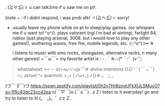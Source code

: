 . (≧∀≦)ゞ u can talk2me if u saw me on pt! 

(note ~ : if i didnt respond, i was prob afk! ヾ(≧へ≦)〃 sorry! 

-    usually leave my phone while on pt to sleep/play games. (so whispers me if u want to! ^o^/).
  plays valorant (ngl i'm bad at aiming), farlight 84, roblox (just playing arsenal, 3008. but i would love to play any other games!), 
wuthering waves, free fire, mobile legends, etc. (∩^o^)⊃━ ☆

      i listens to music with emo rocks, shoegazee, alternative rocks, n many other genres! =￣ω￣=
  my favorite artist is :            -            .            ` ☆⌒(*＾-゜)v  '';
   > whatsaheart >_<        --    ο(=•ω＜=)ρ⌒☆
   > divine intentions O.O  '            `           (￣﹃￣)  .       =;;
   > zeruel ^_+
   > quannnic +_+          (ノω<。)ノ))☆.。   ;;      ,,

(づ￣ 3￣)づ  https://open.spotify.com/playlist/0h2v7HrBzogUFkXULSMuyO?si=1f5c43dc23cc42ea  o(*￣▽￣*)o
      (￣o￣) . z Z   i listen to it everyday! go and try to listen to it!  (_　_)。゜zｚＺ.
